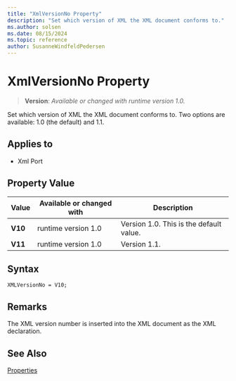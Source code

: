 ```yaml
---
title: "XmlVersionNo Property"
description: "Set which version of XML the XML document conforms to."
ms.author: solsen
ms.date: 08/15/2024
ms.topic: reference
author: SusanneWindfeldPedersen
---
```

[//]: # (START>DO_NOT_EDIT)
[//]: # (IMPORTANT:Do not edit any of the content between here and the END>DO_NOT_EDIT.)
[//]: # (Any modifications should be made in the .xml files in the ModernDev repo.)
# XmlVersionNo Property
> **Version**: _Available or changed with runtime version 1.0._

Set which version of XML the XML document conforms to. Two options are available: 1.0 (the default) and 1.1.

## Applies to
-   Xml Port

## Property Value

|Value|Available or changed with|Description|
|-----------|-----------|---------------------------------------|
|**V10**|runtime version 1.0|Version 1.0. This is the default value.|
|**V11**|runtime version 1.0|Version 1.1.|

[//]: # (IMPORTANT: END>DO_NOT_EDIT)


## Syntax

```AL
XMLVersionNo = V10;
```
  
## Remarks

The XML version number is inserted into the XML document as the XML declaration.  
  
## See Also  

[Properties](devenv-properties.md)